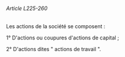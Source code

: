 ###### Article L225-260

Les actions de la société se composent :

1° D'actions ou coupures d'actions de capital ;

2° D'actions dites " actions de travail ".

